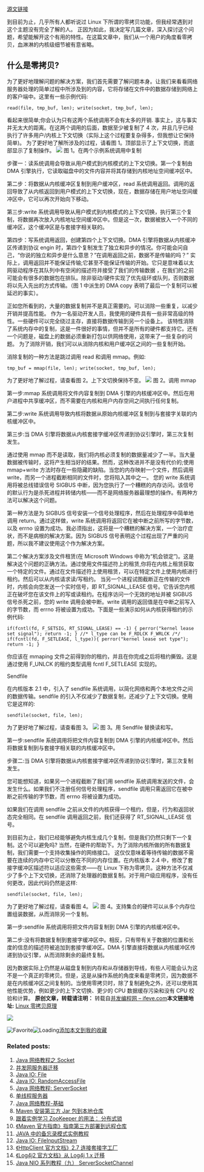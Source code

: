 [源文链接](http://www.linuxjournal.com/article/6345)

到目前为止，几乎所有人都听说过 Linux 下所谓的零拷贝功能，但我经常遇到对这个主题没有完全了解的人。 正因为如此，我决定写几篇文章，深入探讨这个问题，希望能解开这个有用的特性。在这篇文章中，我们从一个用户的角度看零拷贝，血淋淋的内核级细节被有意省略。

## 什么是零拷贝?

为了更好地理解问题的解决方案，我们首先需要了解问题本身。让我们来看看网络服务器处理的简单过程中所涉及到的内容，它将存储在文件中的数据存储到网络上的客户端中。这里有一些示例代码:

```
read(file, tmp_buf, len); write(socket, tmp_buf, len);
```

看起来很简单;你会认为只有这两个系统调用不会有太多的开销. 事实上，这与事实并无太大的距离。在这两个调用的后面，数据至少被复制了 4 次，并且几乎已经执行了许多用户/内核上下文切换（实际上这个过程要复杂得多，但我想让它保持简单)。 为了更好地了解所涉及的过程，请看图 1。顶部显示了上下文切换，而底部显示了复制操作。
![](http://www.linuxjournal.com/files/linuxjournal.com/linuxjournal/articles/063/6345/6345f1.jpg)
图 1。在两个示例系统调用中复制

步骤一：读系统调用会导致从用户模式到内核模式的上下文切换。第一个复制由 DMA 引擎执行，它读取磁盘中的文件内容并将其存储到内核地址空间缓冲区中。

第二步：将数据从内核缓冲区复制到用户缓冲区，read 系统调用返回。调用的返回导致了从内核返回到用户模式的上下文切换，现在，数据存储在用户地址空间缓冲区中，它可以再次开始向下移动。

第三步:write 系统调用导致从用户模式到内核模式的上下文切换，执行第三个复制，将数据再次放入内核地址空间缓冲区中。但是这一次，数据被放入一个不同的缓冲区，这个缓冲区是与套接字相关联的。

第四步：写系统调用返回，创建第四个上下文切换。DMA 引擎将数据从内核缓冲区传递到协议 engin 时，第四个复制发生了独立和异步的情况。你可能会问自己，“你说的独立和异步是什么意思？”在调用返回之前，数据不是传输的吗？” 实际上，调用返回并不能保证传输;它甚至不能保证传输的开始。它只是意味着以太网驱动程序在其队列中有空闲的描述符并接受了我们的传输数据 ，在我们的之前可能会有很多的数据包在排队。除非驱动/硬件实现了优先级环或队列，否则数据将以先入先出的方式传输。（图 1 中派生的 DMA copy 表明了最后一个复制可以被延迟的事实）。

正如您所看到的，大量的数据复制并不是真正需要的。可以消除一些重复，以减少开销并提高性能。 作为一名驱动开发人员，我使用的硬件具有一些非常高级的特性。一些硬件可以完全绕过主存，直接将数据传输到另一个设备上。 该特性消除了系统内存中的复制，这是一件很好的事情，但并不是所有的硬件都支持它。还有一个问题是，磁盘上的数据必须重新打包以供网络使用，这带来了一些复杂的问题。 为了消除开销，我们可以从消除内核和用户缓冲区之间的一些复制开始。

消除复制的一种方法是跳过调用 read 和调用 mmap。例如:

```
tmp_buf = mmap(file, len); write(socket, tmp_buf, len);
```

为了更好地了解过程，请查看图 2。上下文切换保持不变。
![](http://www.linuxjournal.com/files/linuxjournal.com/linuxjournal/articles/063/6345/6345f2.jpg)
图 2。调用 mmap

第一步:mmap 系统调用将文件内容复制到 DMA 引擎的内核缓冲区中。然后在用户进程中共享缓冲区，而不需要在内核和用户内存空间之间执行任何复制。

第二步:write 系统调用导致内核将数据从原始内核缓冲区复制到与套接字关联的内核缓冲区中。

第三步:当 DMA 引擎将数据从内核套接字缓冲区传递到协议引擎时，第三次复制发生。

通过使用 mmap 而不是读取，我们将内核必须复制的数据量减少了一半。当大量数据被传输时，这将产生相当好的结果。然而，这种改进并不是没有代价的;使用 mmap+write 方法时存在一些隐藏的缺陷。当您的内存映射一个文件，然后调用 write，而另一个进程截断相同的文件时，您将陷入其中之一。 您的 write 系统调用将被总线错误信号 SIGBUS 中断，因为您执行了一个糟糕的内存访问。该信号的默认行为是杀死进程并转储内核——而不是网络服务器最理想的操作。有两种方法可以解决这个问题。

第一种方法是为 SIGBUS 信号安装一个信号处理程序，然后在处理程序中简单地调用 return。通过这样做，write 系统调用将返回它在被中断之前所写的字节数，以及 errno 设置为成功。我必须指出，这将是一个糟糕的解决方案，一个治疗症状，而不是病根的解决方案。因为 SIGBUS 信号表明这个过程出现了严重的问题，所以我不建议使用这个作为解决方案。

第二个解决方案涉及文件租赁(在 Microsoft Windows 中称为“机会锁定”)。这是解决这个问题的正确方法。通过使用文件描述符上的租赁,你将在内核上租赁获取一个特定的文件。通过在文件描述符上使用租赁，可以在特定文件上使用内核进行租约。然后可以从内核请求读/写租约。 当另一个进程试图截断正在传输的文件时，内核会向您发送一个实时信号，即 RT_SIGNAL_LEASE 信号。它告诉您内核正在破坏您在该文件上的写或读租约。在程序访问一个无效的地址并被 SIGBUS 信号杀死之前，您的 write 调用会被中断。write 调用的返回值是在中断之前写入的字节数，而 errno 将被设置为成功。下面是一些演示如何从内核获得租约的示例代码:

```
if(fcntl(fd, F_SETSIG, RT_SIGNAL_LEASE) == -1) { perror("kernel lease set signal"); return -1; } //* l_type can be F_RDLCK F_WRLCK /*/ if(fcntl(fd, F_SETLEASE, l_type)){ perror("kernel lease set type"); return -1; }
```

你应该在 mmaping 文件之前得到你的租约，并且在你完成之后将租约撕毁。这是通过使用 F_UNLCK 的租约类型调用 fcntl F_SETLEASE 实现的。

Sendfile

在内核版本 2.1 中，引入了 sendfile 系统调用，以简化网络和两个本地文件之间的数据传输。sendfile 的引入不仅减少了数据复制，还减少了上下文切换。使用它是这样的:

```
sendfile(socket, file, len);
```

为了更好地了解过程，请查看图 3。
![](http://www.linuxjournal.com/files/linuxjournal.com/linuxjournal/articles/063/6345/6345f3.jpg)
图 3。用 Sendfile 替换读和写。

第一步:sendfile 系统调用将把文件内容复制到 DMA 引擎的内核缓冲区中。然后将数据复制到与套接字相关联的内核缓冲区中。

步骤二:当 DMA 引擎将数据从内核套接字缓冲区传递到协议引擎时，第三次复制发生。

您可能想知道，如果另一个进程截断了我们用 sendfile 系统调用发送的文件，会发生什么。如果我们不注册任何信号处理程序，sendfile 调用只需返回它在被中断之前传输的字节数，而 errno 将被设置为成功。

如果我们在调用 sendfile 之前从文件的内核获得一个租约，但是，行为和返回状态完全相同。在 sendfile 调用返回之前，我们还获得了 RT_SIGNAL_LEASE 信号。

到目前为止，我们已经能够避免内核生成几个复制，但是我们仍然只剩下一个复制。这个可以避免吗? 当然，在硬件的帮助下。为了消除内核所做的所有数据复制，我们需要一个支持收集操作的网络接口。 这仅仅意味着等待传输的数据不需要在连续的内存中它可以分散在不同的内存位置。在内核版本 2.4 中，修改了套接字缓冲区描述符以适应这些需求——在 Linux 下称为零拷贝。这种方法不仅减少了多个上下文切换，还消除了处理器的数据复制。对于用户级应用程序，没有任何更改，因此代码仍然是这样:

```
sendfile(socket, file, len);
```

为了更好地了解过程，请查看图 4。
![](http://www.linuxjournal.com/files/linuxjournal.com/linuxjournal/articles/063/6345/6345f4.jpg)
图 4。支持集合的硬件可以从多个内存位置组装数据，从而消除另一个复制。

第一步:sendfile 系统调用将把文件内容复制到 DMA 引擎的内核缓冲区中。

第二步:没有将数据复制到套接字缓冲区中。相反，只有带有关于数据的位置和长度的信息的描述符被追加到套接字缓冲区。DMA 引擎直接将数据从内核缓冲区传递到协议引擎，从而消除剩余的最终复制。

因为数据实际上仍然是从磁盘复制到内存和从存储器到导线，有些人可能会认为这不是一个真正的零拷贝。但是，这是从操作系统的角度来看是零拷贝，因为数据不是在内核缓冲区之间复制的。当使用零拷贝时，除了复制避免之外，还可以使用其他性能优势，例如更少的上下文切换、更少的 CPU 数据缓存污染和没有 CPU 校验和计算。
**原创文章，转载请注明：** 转载自[并发编程网 – ifeve.com](http://ifeve.com/)**本文链接地址:** [Linux 零拷贝原理](http://ifeve.com/linux%e9%9b%b6%e6%8b%b7%e8%b4%9d%e5%8e%9f%e7%90%86/)

[![](http://ifeve.com/wp-content/uploads/2019/04/cachekit-2019-04.png)
](http://ads.cachekit.com/)

![Favorite](http://ifeve.com/wp-content/plugins/wp-favorite-posts/img/star.png 'Favorite')![Loading](http://ifeve.com/wp-content/plugins/wp-favorite-posts/img/loading.gif 'Loading')[添加本文到我的收藏]("添加本文到我的收藏")

### Related posts:

1. [Java 网络教程之 Socket](http://ifeve.com/java-socket/ 'Java网络教程之Socket')
1. [并发网服务器迁移](http://ifeve.com/ifeve-server-remove/ '并发网服务器迁移')
1. [Java IO: File](http://ifeve.com/java-io-file/ 'Java IO: File')
1. [Java IO: RandomAccessFile](http://ifeve.com/java-io-randomaccessfile/ 'Java IO: RandomAccessFile')
1. [Java 网络教程: ServerSocket](http://ifeve.com/java-network-serversocket-2/ 'Java 网络教程: ServerSocket')
1. [单线程服务器](http://ifeve.com/singlethreaded-server/ '单线程服务器')
1. [Java 网络教程-基础](http://ifeve.com/java-networking/ 'Java网络教程-基础')
1. [Maven 安装第三方 Jar 包到本地仓库](http://ifeve.com/guide-3rd-party-jars-local/ 'Maven安装第三方Jar包到本地仓库')
1. [跟着实例学习 ZooKeeper 的用法： 分布式锁](http://ifeve.com/zookeeper-lock/ '跟着实例学习ZooKeeper的用法： 分布式锁')
1. [《Maven 官方指南》指南第三方部署到远程仓库](http://ifeve.com/guide-3rd-party-jars-remote/ '《Maven官方指南》指南第三方部署到远程仓库')
1. [JAVA 中的备忘录模式实例教程](http://ifeve.com/memento-design-pattern-in-java-example-tutorial/ 'JAVA中的备忘录模式实例教程')
1. [Java IO: FileInputStream](http://ifeve.com/java-io-fileinputstream/ 'Java IO: FileInputStream')
1. [《HttpClient 官方文档》2.7 连接套接字工厂](http://ifeve.com/httpclient-2-7/ '《HttpClient官方文档》2.7 连接套接字工厂')
1. [《Log4j2 官方文档》从 Log4j 1.x 迁移](http://ifeve.com/log4j-2/ '《Log4j2官方文档》从Log4j 1.x迁移')
1. [Java NIO 系列教程（九） ServerSocketChannel](http://ifeve.com/server-socket-channel/ 'Java NIO系列教程（九） ServerSocketChannel')

